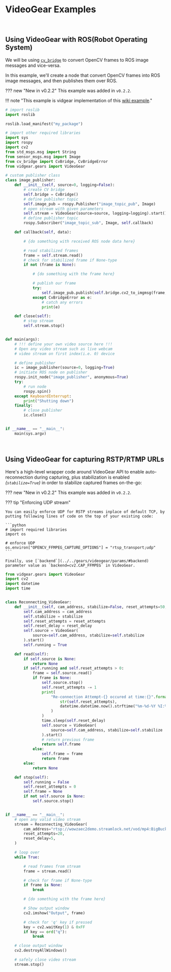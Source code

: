 <!--
===============================================
vidgear library source-code is deployed under the Apache 2.0 License:

Copyright (c) 2019 Abhishek Thakur(@abhiTronix) <abhi.una12@gmail.com>

Licensed under the Apache License, Version 2.0 (the "License");
you may not use this file except in compliance with the License.
You may obtain a copy of the License at

   http://www.apache.org/licenses/LICENSE-2.0

Unless required by applicable law or agreed to in writing, software
distributed under the License is distributed on an "AS IS" BASIS,
WITHOUT WARRANTIES OR CONDITIONS OF ANY KIND, either express or implied.
See the License for the specific language governing permissions and
limitations under the License.
===============================================
-->

# VideoGear Examples

&nbsp;

## Using VideoGear with ROS(Robot Operating System) 

We will be using [`cv_bridge`](http://wiki.ros.org/cv_bridge/Tutorials/ConvertingBetweenROSImagesAndOpenCVImagesPython) to convert OpenCV frames to ROS image messages and vice-versa. 

In this example, we'll create a node that convert OpenCV frames into ROS image messages, and then publishes them over ROS.

??? new "New in v0.2.2" 
    This example was added in `v0.2.2`.

!!! note "This example is vidgear implementation of this [wiki example](http://wiki.ros.org/cv_bridge/Tutorials/ConvertingBetweenROSImagesAndOpenCVImagesPython)." 

```python
# import roslib
import roslib

roslib.load_manifest("my_package")

# import other required libraries
import sys
import rospy
import cv2
from std_msgs.msg import String
from sensor_msgs.msg import Image
from cv_bridge import CvBridge, CvBridgeError
from vidgear.gears import VideoGear

# custom publisher class
class image_publisher:
    def __init__(self, source=0, logging=False):
        # create CV bridge
        self.bridge = CvBridge()
        # define publisher topic
        self.image_pub = rospy.Publisher("image_topic_pub", Image)
        # open stream with given parameters
        self.stream = VideoGear(source=source, logging=logging).start()
        # define publisher topic
        rospy.Subscriber("image_topic_sub", Image, self.callback)

    def callback(self, data):

        # {do something with received ROS node data here}

        # read stabilized frames
        frame = self.stream.read()
        # check for stabilized frame if None-type
        if not (frame is None):

            # {do something with the frame here}

            # publish our frame
            try:
                self.image_pub.publish(self.bridge.cv2_to_imgmsg(frame, "bgr8"))
            except CvBridgeError as e:
                # catch any errors
                print(e)

    def close(self):
        # stop stream
        self.stream.stop()


def main(args):
    # !!! define your own video source here !!!
    # Open any video stream such as live webcam
    # video stream on first index(i.e. 0) device

    # define publisher
    ic = image_publisher(source=0, logging=True)
    # initiate ROS node on publisher
    rospy.init_node("image_publisher", anonymous=True)
    try:
        # run node
        rospy.spin()
    except KeyboardInterrupt:
        print("Shutting down")
    finally:
        # close publisher
        ic.close()


if __name__ == "__main__":
    main(sys.argv)
```

&nbsp;

## Using VideoGear for capturing RSTP/RTMP URLs

Here's a high-level wrapper code around VideoGear API to enable auto-reconnection during capturing, plus stabilization is enabled _(`stabilize=True`)_ in order to stabilize captured frames on-the-go: 

??? new "New in v0.2.2" 
    This example was added in `v0.2.2`.

??? tip "Enforcing UDP stream"
    
    You can easily enforce UDP for RSTP streams inplace of default TCP, by putting following lines of code on the top of your existing code:

    ```python
    # import required libraries
    import os

    # enforce UDP
    os.environ["OPENCV_FFMPEG_CAPTURE_OPTIONS"] = "rtsp_transport;udp"
    ```

    Finally, use [`backend`](../../gears/videogear/params/#backend) parameter value as `backend=cv2.CAP_FFMPEG` in VideoGear.


```python
from vidgear.gears import VideoGear
import cv2
import datetime
import time


class Reconnecting_VideoGear:
    def __init__(self, cam_address, stabilize=False, reset_attempts=50, reset_delay=5):
        self.cam_address = cam_address
        self.stabilize = stabilize
        self.reset_attempts = reset_attempts
        self.reset_delay = reset_delay
        self.source = VideoGear(
            source=self.cam_address, stabilize=self.stabilize
        ).start()
        self.running = True

    def read(self):
        if self.source is None:
            return None
        if self.running and self.reset_attempts > 0:
            frame = self.source.read()
            if frame is None:
                self.source.stop()
                self.reset_attempts -= 1
                print(
                    "Re-connection Attempt-{} occured at time:{}".format(
                        str(self.reset_attempts),
                        datetime.datetime.now().strftime("%m-%d-%Y %I:%M:%S%p"),
                    )
                )
                time.sleep(self.reset_delay)
                self.source = VideoGear(
                    source=self.cam_address, stabilize=self.stabilize
                ).start()
                # return previous frame
                return self.frame
            else:
                self.frame = frame
                return frame
        else:
            return None

    def stop(self):
        self.running = False
        self.reset_attempts = 0
        self.frame = None
        if not self.source is None:
            self.source.stop()


if __name__ == "__main__":
    # open any valid video stream
    stream = Reconnecting_VideoGear(
        cam_address="rtsp://wowzaec2demo.streamlock.net/vod/mp4:BigBuckBunny_115k.mov",
        reset_attempts=20,
        reset_delay=5,
    )

    # loop over
    while True:

        # read frames from stream
        frame = stream.read()

        # check for frame if None-type
        if frame is None:
            break

        # {do something with the frame here}

        # Show output window
        cv2.imshow("Output", frame)

        # check for 'q' key if pressed
        key = cv2.waitKey(1) & 0xFF
        if key == ord("q"):
            break

    # close output window
    cv2.destroyAllWindows()

    # safely close video stream
    stream.stop()
```

&nbsp;